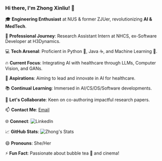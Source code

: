
<!--
**ygritte723/ygritte723** is a ✨ _special_ ✨ repository because its `README.md` (this file) appears on your GitHub profile.

Here are some ideas to get you started:

- 🔭 I’m currently working on ...
- 🌱 I’m currently learning ...
- 👯 I’m looking to collaborate on ...
- 🤔 I’m looking for help with ...
- 💬 Ask me about ...
- 📫 How to reach me: ...
- 😄 Pronouns: ...
- ⚡ Fun fact: ...
-->

### Hi there, I'm Zhong Xinliu! 👋

🎓 **Engineering Enthusiast** at NUS & former ZJUer, revolutionizing **AI & MedTech**.

🔬 **Professional Journey**: Research Assistant Intern at NHCS, ex-Software Developer at H3Dynamics.

💻 **Tech Arsenal**: Proficient in Python 🐍, Java ☕, and Machine Learning 🤖.

🔥 **Current Focus**: Integrating AI with healthcare through LLMs, Computer Vision, and GANs.

🚀 **Aspirations**: Aiming to lead and innovate in AI for healthcare.

📚 **Continual Learning**: Immersed in AI/CS/DS/Software developments.

👯 **Let's Collaborate**: Keen on co-authoring impactful research papers.

📫 **Contact Me**: [Email](mailto:ygritte0723@gmail.com)

🌐 **Connect**: ![LinkedIn](https://img.shields.io/badge/-LinkedIn-blue?style=flat&logo=LinkedIn&link=https://www.linkedin.com/in/xinliu-zhong)

📈 **GitHub Stats**: ![Zhong's Stats](https://github-readme-stats.vercel.app/api?username=ygritte723&show_icons=true&theme=tokyonight)

😄 **Pronouns**: She/Her

⚡ **Fun Fact**: Passionate about bubble tea 🧋 and cinema!


